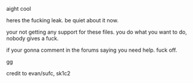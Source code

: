 aight cool

heres the fucking leak. be quiet about it now.

your not getting any support for these files. you do what you want to do, nobody gives a fuck.

if your gonna comment in the forums saying you need help. fuck off.

gg

credit to evan/sufc, sk1c2
